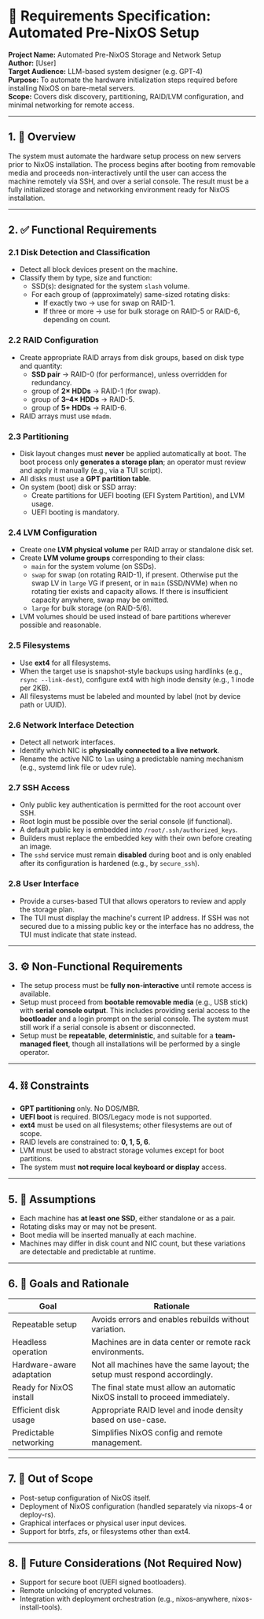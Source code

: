 # 📄 Requirements Specification: Automated Pre-NixOS Setup

**Project Name:** Automated Pre-NixOS Storage and Network Setup  
**Author:** [User]  
**Target Audience:** LLM-based system designer (e.g. GPT-4)  
**Purpose:** To automate the hardware initialization steps required before installing NixOS on bare-metal servers.  
**Scope:** Covers disk discovery, partitioning, RAID/LVM configuration, and minimal networking for remote access.

---

## 1. 📘 Overview

The system must automate the hardware setup process on new servers prior to NixOS installation. The process begins after booting from removable media and proceeds non-interactively until the user can access the machine remotely via SSH, and over a serial console. The result must be a fully initialized storage and networking environment ready for NixOS installation.

---

## 2. ✅ Functional Requirements

### 2.1 Disk Detection and Classification

- Detect all block devices present on the machine.
- Classify them by type, size and function:
  - SSD(s): designated for the system `slash` volume.
  - For each group of (approximately) same-sized rotating disks:
    - If exactly two → use for swap on RAID-1.
    - If three or more → use for bulk storage on RAID-5 or RAID-6, depending on count.

### 2.2 RAID Configuration

- Create appropriate RAID arrays from disk groups, based on disk type and quantity:
  - **SSD pair** → RAID-0 (for performance), unless overridden for redundancy.
  - group of **2× HDDs** → RAID-1 (for swap).
  - group of **3–4× HDDs** → RAID-5.
  - group of **5+ HDDs** → RAID-6.
- RAID arrays must use `mdadm`.

### 2.3 Partitioning

- Disk layout changes must **never** be applied automatically at boot. The boot
  process only **generates a storage plan**; an operator must review and apply
  it manually (e.g., via a TUI script).
- All disks must use a **GPT partition table**.
- On system (boot) disk or SSD array:
  - Create partitions for UEFI booting (EFI System Partition), and LVM usage.
  - UEFI booting is mandatory.

### 2.4 LVM Configuration

- Create one **LVM physical volume** per RAID array or standalone disk set.
- Create **LVM volume groups** corresponding to their class:
  - `main` for the system volume (on SSDs).
  - `swap` for swap (on rotating RAID-1), if present. Otherwise put the swap LV in `large` VG if present, or in `main` (SSD/NVMe) when no rotating tier exists and capacity allows. If there is insufficient capacity anywhere, swap may be omitted.
  - `large` for bulk storage (on RAID-5/6).
- LVM volumes should be used instead of bare partitions wherever possible and reasonable.

### 2.5 Filesystems

- Use **ext4** for all filesystems.
- When the target use is snapshot-style backups using hardlinks (e.g., `rsync --link-dest`), configure ext4 with high inode density (e.g., 1 inode per 2KB).
- All filesystems must be labeled and mounted by label (not by device path or UUID).

### 2.6 Network Interface Detection

- Detect all network interfaces.
- Identify which NIC is **physically connected to a live network**.
- Rename the active NIC to `lan` using a predictable naming mechanism (e.g., systemd link file or udev rule).

### 2.7 SSH Access

- Only public key authentication is permitted for the root account over SSH.
- Root login must be possible over the serial console (if functional).
- A default public key is embedded into `/root/.ssh/authorized_keys`.
- Builders must replace the embedded key with their own before creating an image.
- The `sshd` service must remain **disabled** during boot and is only enabled
  after its configuration is hardened (e.g., by `secure_ssh`).

### 2.8 User Interface

- Provide a curses-based TUI that allows operators to review and apply the
  storage plan.
- The TUI must display the machine's current IP address. If SSH was not
  secured due to a missing public key or the interface has no address, the
  TUI must indicate that state instead.

---

## 3. ⚙️ Non-Functional Requirements

- The setup process must be **fully non-interactive** until remote access is available.
- Setup must proceed from **bootable removable media** (e.g., USB stick) with **serial console output**. This includes providing serial access to the **bootloader** and a login prompt on the serial console. The system must still work if a serial console is absent or disconnected.
- Setup must be **repeatable**, **deterministic**, and suitable for a **team-managed fleet**, though all installations will be performed by a single operator.

---

## 4. ⛓ Constraints

- **GPT partitioning** only. No DOS/MBR.
- **UEFI boot** is required. BIOS/Legacy mode is not supported.
- **ext4** must be used on all filesystems; other filesystems are out of scope.
- RAID levels are constrained to: **0, 1, 5, 6**.
- LVM must be used to abstract storage volumes except for boot partitions.
- The system must **not require local keyboard or display** access.

---

## 5. 📌 Assumptions

- Each machine has **at least one SSD**, either standalone or as a pair.
- Rotating disks may or may not be present.
- Boot media will be inserted manually at each machine.
- Machines may differ in disk count and NIC count, but these variations are detectable and predictable at runtime.

---

## 6. 🎯 Goals and Rationale

| Goal | Rationale |
|------|-----------|
| Repeatable setup | Avoids errors and enables rebuilds without variation. |
| Headless operation | Machines are in data center or remote rack environments. |
| Hardware-aware adaptation | Not all machines have the same layout; the setup must respond accordingly. |
| Ready for NixOS install | The final state must allow an automatic NixOS install to proceed immediately. |
| Efficient disk usage | Appropriate RAID level and inode density based on use-case. |
| Predictable networking | Simplifies NixOS config and remote management. |

---

## 7. 🚫 Out of Scope

- Post-setup configuration of NixOS itself.
- Deployment of NixOS configuration (handled separately via nixops-4 or deploy-rs).
- Graphical interfaces or physical user input devices.
- Support for btrfs, zfs, or filesystems other than ext4.

---

## 8. 🧩 Future Considerations (Not Required Now)

- Support for secure boot (UEFI signed bootloaders).
- Remote unlocking of encrypted volumes.
- Integration with deployment orchestration (e.g., nixos-anywhere, nixos-install-tools).
